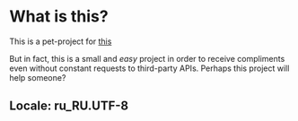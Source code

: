 # What is this?

This is a pet-project for [this](https://github.com/YakovSava/bot_for_alone_people)

But in fact, this is a small and *easy* project in order to receive compliments even without constant requests to third-party APIs. Perhaps this project will help someone?

## Locale: **ru_RU.UTF-8**